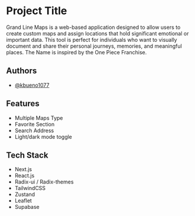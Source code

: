 # Project Title

Grand Line Maps is a web-based application designed to allow users to create custom maps and assign locations that hold significant emotional or important data. This tool is perfect for individuals who want to visually document and share their personal journeys, memories, and meaningful places.
The Name is inspired by the One Piece Franchise.

## Authors

-   [@kbueno1077](https://www.github.com/kbueno1077)

## Features

-   Multiple Maps Type
-   Favorite Section
-   Search Address
-   Light/dark mode toggle

## Tech Stack

-   Next.js
-   React.js
-   Radix-ui / Radix-themes
-   TailwindCSS
-   Zustand
-   Leaflet
-   Supabase
